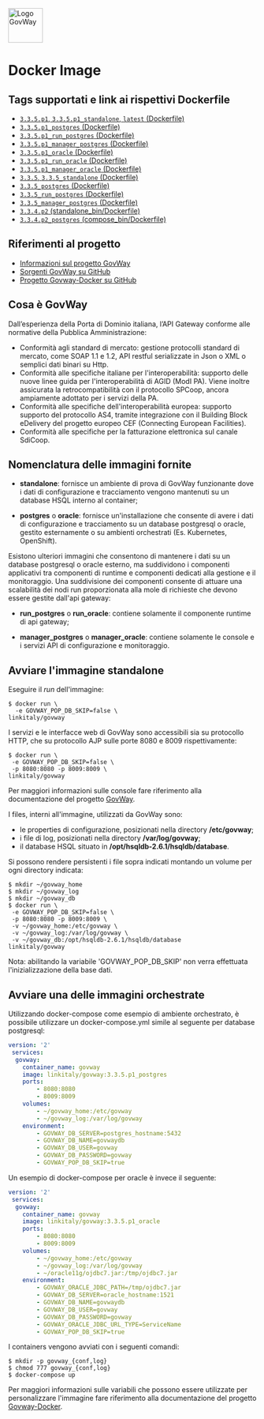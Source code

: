 <img height="70px" alt="Logo GovWay" src="https://govway.org/assets/images/gway_logo.svg">

# Docker Image


## Tags supportati e link ai rispettivi Dockerfile

* [`3.3.5.p1`, `3.3.5.p1_standalone`, `latest` (Dockerfile)](https://github.com/link-it/govway-docker/blob/gw_3.3.5.p1/govway/Dockerfile.govway)
* [`3.3.5.p1_postgres` (Dockerfile)](https://github.com/link-it/govway-docker/blob/gw_3.3.5.p1/govway/Dockerfile.govway)
* [`3.3.5.p1_run_postgres` (Dockerfile)](https://github.com/link-it/govway-docker/blob/gw_3.3.5.p1/govway/Dockerfile.govway)
* [`3.3.5.p1_manager_postgres` (Dockerfile)](https://github.com/link-it/govway-docker/blob/gw_3.3.5.p1/govway/Dockerfile.govway)
* [`3.3.5.p1_oracle` (Dockerfile)](https://github.com/link-it/govway-docker/blob/gw_3.3.5.p1/govway/Dockerfile.govway)
* [`3.3.5.p1_run_oracle` (Dockerfile)](https://github.com/link-it/govway-docker/blob/gw_3.3.5.p1/govway/Dockerfile.govway)
* [`3.3.5.p1_manager_oracle` (Dockerfile)](https://github.com/link-it/govway-docker/blob/gw_3.3.5.p1/govway/Dockerfile.govway)
* [`3.3.5`, `3.3.5_standalone` (Dockerfile)](https://github.com/link-it/govway-docker/blob/gw_3.3.5/govway/Dockerfile.govway)
* [`3.3.5_postgres` (Dockerfile)](https://github.com/link-it/govway-docker/blob/gw_3.3.5/govway/Dockerfile.govway)
* [`3.3.5_run_postgres` (Dockerfile)](https://github.com/link-it/govway-docker/blob/gw_3.3.5/govway/Dockerfile.govway)
* [`3.3.5_manager_postgres` (Dockerfile)](https://github.com/link-it/govway-docker/blob/gw_3.3.5/govway/Dockerfile.govway)
* [`3.3.4.p2` (standalone_bin/Dockerfile)](https://github.com/link-it/govway-docker/blob/gw_3.3.4.p2/standalone_bin/Dockerfile)
* [`3.3.4.p2_postgres` (compose_bin/Dockerfile)](https://github.com/link-it/govway-docker/blob/gw_3.3.4.p2/compose_bin/Dockerfile)

## Riferimenti al progetto
* [Informazioni sul progetto GovWay](https://govway.org/)
* [Sorgenti GovWay su GitHub](https://github.com/link-it/govway)
* [Progetto Govway-Docker su GitHub](https://github.com/link-it/govway-docker)

## Cosa è GovWay
Dall’esperienza della Porta di Dominio italiana, l’API Gateway conforme alle normative della Pubblica Amministrazione:

* Conformità agli standard di mercato: gestione protocolli standard di mercato, come SOAP 1.1 e 1.2, API restful serializzate in Json o XML o semplici dati binari su Http.
* Conformità alle specifiche italiane per l'interoperabilità: supporto delle nuove linee guida per l'interoperabilità di AGID (ModI PA). Viene inoltre assicurata la retrocompatibilità con il protocollo SPCoop, ancora ampiamente adottato per i servizi della PA.
* Conformità alle specifiche dell'interoperabilità europea: supporto supporto del protocollo AS4, tramite integrazione con il Building Block eDelivery del progetto europeo CEF (Connecting European Facilities).
* Conformità alle specifiche per la fatturazione elettronica sul canale SdiCoop.



## Nomenclatura delle immagini fornite

- **standalone**: fornisce un ambiente di prova di GovWay funzionante dove i dati di configurazione e tracciamento vengono mantenuti su un database HSQL interno al container;

- **postgres** o **oracle**: fornisce un'installazione che consente di avere i dati di configurazione e tracciamento su un database postgresql o oracle, gestito esternamente o su ambienti orchestrati (Es. Kubernetes, OpenShift).

Esistono ulteriori immagini che consentono di mantenere i dati su un database postgresql o oracle esterno, ma suddividono i componenti applicativi tra componenti di runtime e componenti dedicati alla gestione e il monitoraggio. Una suddivisione dei componenti consente di attuare una scalabilità dei nodi run proporzionata alla mole di richieste che devono essere gestite dall'api gateway:

- **run_postgres** o **run_oracle**: contiene solamente il componente runtime di api gateway;

- **manager_postgres** o **manager_oracle**: contiene solamente le console e i servizi API di configurazione e monitoraggio.


## Avviare l'immagine standalone

Eseguire il _run_ dell'immagine:

```console 
$ docker run \
  -e GOVWAY_POP_DB_SKIP=false \
linkitaly/govway
```

I servizi e le interfacce web di GovWay sono accessibili sia su protocollo HTTP, che su protocollo AJP sulle porte 8080 e 8009 rispettivamente:

```console 
$ docker run \
 -e GOVWAY_POP_DB_SKIP=false \
 -p 8080:8080 -p 8009:8009 \
linkitaly/govway
```

Per maggiori informazioni sulle console fare riferimento alla documentazione del progetto [GovWay](https://govway.org/documentazione/).

I files, interni all'immagine, utilizzati da GovWay sono: 
- le properties di configurazione, posizionati nella directory **/etc/govway**;
- i file di log, posizionati nella directory **/var/log/govway**;
- il database HSQL situato in **/opt/hsqldb-2.6.1/hsqldb/database**.

Si possono rendere persistenti i file sopra indicati montando un volume per ogni directory indicata:

```console 
$ mkdir ~/govway_home
$ mkdir ~/govway_log
$ mkdir ~/govway_db
$ docker run \
 -e GOVWAY_POP_DB_SKIP=false \
 -p 8080:8080 -p 8009:8009 \
 -v ~/govway_home:/etc/govway \
 -v ~/govway_log:/var/log/govway \
 -v ~/govway_db:/opt/hsqldb-2.6.1/hsqldb/database
linkitaly/govway
```
Nota: abilitando la variabile 'GOVWAY_POP_DB_SKIP' non verra effettuata l'inizializzazione della base dati.


## Avviare una delle immagini orchestrate

Utilizzando docker-compose come esempio di ambiente orchestrato, è possibile utilizzare un docker-compose.yml simile al seguente per database postgresql:

```yaml
version: '2'
 services:
  govway:
    container_name: govway
    image: linkitaly/govway:3.3.5.p1_postgres
    ports:
        - 8080:8080
        - 8009:8009
    volumes:
        - ~/govway_home:/etc/govway
        - ~/govway_log:/var/log/govway
    environment:
        - GOVWAY_DB_SERVER=postgres_hostname:5432
        - GOVWAY_DB_NAME=govwaydb
        - GOVWAY_DB_USER=govway
        - GOVWAY_DB_PASSWORD=govway
        - GOVWAY_POP_DB_SKIP=true
```

Un esempio di docker-compose per oracle è invece il seguente:

```yaml
version: '2'
 services:
  govway:
    container_name: govway
    image: linkitaly/govway:3.3.5.p1_oracle
    ports:
        - 8080:8080
        - 8009:8009
    volumes:
        - ~/govway_home:/etc/govway
        - ~/govway_log:/var/log/govway
        - ~/oracle11g/ojdbc7.jar:/tmp/ojdbc7.jar
    environment:
        - GOVWAY_ORACLE_JDBC_PATH=/tmp/ojdbc7.jar
        - GOVWAY_DB_SERVER=oracle_hostname:1521
        - GOVWAY_DB_NAME=govwaydb
        - GOVWAY_DB_USER=govway
        - GOVWAY_DB_PASSWORD=govway
        - GOVWAY_ORACLE_JDBC_URL_TYPE=ServiceName
        - GOVWAY_POP_DB_SKIP=true
```


I containers vengono avviati con i seguenti comandi:

```console
$ mkdir -p govway_{conf,log}
$ chmod 777 govway_{conf,log}
$ docker-compose up
```

Per maggiori informazioni sulle variabili che possono essere utilizzate per personalizzare l'immagine fare riferimento alla documentazione del progetto [Govway-Docker](https://github.com/link-it/govway-docker).
